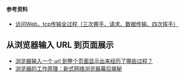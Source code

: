 ## 

#### 参考资料
- [访问Web，tcp传输全过程（三次握手、请求、数据传输、四次挥手）](https://blog.csdn.net/sinat_21455985/article/details/53508115)

## 从浏览器输入 URL 到页面展示

- [浏览器输入一个 url 到整个页面显示出来经历了哪些过程？](https://blog.csdn.net/weixin_34348174/article/details/93722583)
- [浏览器的工作原理：新式网络浏览器幕后揭秘](https://www.html5rocks.com/zh/tutorials/internals/howbrowserswork/)
